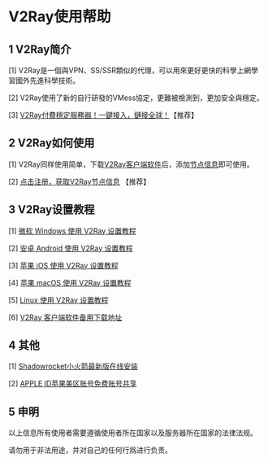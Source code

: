  <h1 id="v2ray使用帮助">V2Ray使用帮助</h1>

<h2 id="1-v2ray简介">1 V2Ray简介</h2>

<p>[1] V2Ray是一個與VPN、SS/SSR類似的代理，可以用來更好更快的科學上網學習國外先進科學技術。</p>

<p>[2] V2Ray使用了新的自行研發的VMess協定，更難被檢測到，更加安全與穩定。</p>

<p>[3] <a href="https://v2server.github.io/">V2Ray付費穩定服務器！一鍵接入，鏈接全球！</a>【推荐】</p>

<h2 id="2-v2ray如何使用">2 V2Ray如何使用</h2>

<p>[1] V2Ray同样使用简单，下载<a href="https://v2server.github.io/V2Ray/">V2Ray客户端软件</a>后，添加<a href="https://v2server.github.io/">节点信息</a>即可使用。</p>

<p>[2] <a href="https://v2server.github.io/">点击注册，获取V2Ray节点信息</a> 【推荐】</p>

<h2 id="3-v2ray设置教程">3 V2Ray设置教程</h2>

<p>[1] <a href="https://v2server.github.io/Help/Windows.html">微软 Windows 使用 V2Ray 设置教程</a></p>

<p>[2] <a href="https://v2server.github.io/Help/Android.html">安卓 Android 使用 V2Ray 设置教程</a></p>

<p>[3] <a href="https://v2server.github.io/Help/iOS.html">苹果 iOS 使用 V2Ray 设置教程</a></p>

<p>[4] <a href="https://v2server.github.io/Help/macOS.html">苹果 macOS 使用 V2Ray 设置教程</a></p>

<p>[5] <a href="https://v2server.github.io/Help/Linux.html">Linux 使用 V2Ray 设置教程</a></p>

<p>[6] <a href="https://v2server.github.io/V2Ray/">V2Ray 客户端软件备用下载地址</a></p>

<h2 id="4-其他">4 其他</h2>

<p>[1] <a href="https://v2server.github.io/ios/">Shadowrocket小火箭最新版在线安装</a></p>

<p>[2] <a href="https://v2server.github.io/Help/AppleID.html">APPLE ID苹果美区账号免费账号共享</a></p>

<h2 id="5-申明">5 申明</h2>

<p>以上信息所有使用者需要遵循使用者所在国家以及服务器所在国家的法律法规。</p>

<p>请勿用于非法用途，并对自己的任何行爲进行负责。</p>
